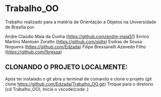 # Trabalho_OO
Trabalho realizado para a matéria de Orientação a Objetos na Universidade de Brasília por: 

Andre Claúdio Maia da Cunha (https://github.com/andre-maia51)
Enrico Martins Mantoan Zoratto (https://github.com/sidts)
Esdras de Sousa Nogueira (https://github.com/Edzada)
Filipe Bressanelli Azevedo Filho (https://github.com/fbressa)

## CLONANDO O PROJETO LOCALMENTE:
Após ter instalado o git abra o terminal de comando e clone o projeto (git clone https://github.com/Edzada/Trabalho_OO.git) 
Troque para o diretorio (cd Trabalho_OO), 
Inicie o vscode(code .)